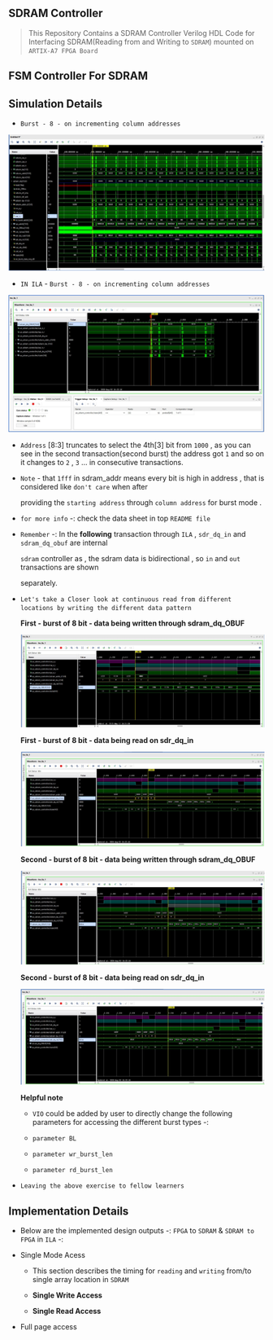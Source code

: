 ## SDRAM Controller

> This Repository Contains a SDRAM Controller Verilog HDL Code for Interfacing SDRAM(Reading from and Writing to `SDRAM`)
  mounted on `ARTIX-A7 FPGA Board`


## FSM Controller For SDRAM



## Simulation Details


   - `Burst - 8 - on incrementing column addresses`

  ![SIM_BURST_8](sim_img/sim_burst_8_continuous.jpg)  

   - `IN ILA` - `Burst - 8 - on incrementing column addresses`
  
   ![W_1](sim_img/burst_8_cnt_1.jpg)
   
  

  - `Address` [8:3] truncates to select the 4th[3] bit from `1000` , as you can see in the second transaction(second burst)
    the address got `1` and so on it changes to `2` , `3` ... in consecutive transactions. 

 - `Note` - that `1fff` in sdram_addr means every bit is high in address , that is considered like `don't care` when after 

   providing the `starting address` through `column address` for burst mode .

 - `for more info` -: check the data sheet in top `README file`


 - `Remember` -: In the **following** transaction through `ILA` , `sdr_dq_in` and `sdram_dq_obuf` are internal
      
      `sdram` controller as , the sdram data is bidirectional , so `in` and `out` transactions are shown

      separately.
 
- `Let's take a Closer look at continuous read from different locations by writing the different data pattern`
  

  **First - burst of 8 bit - data being written through sdram_dq_OBUF**

  ![W_2](sim_img/burst_8_cnt_wr.jpg)

  **First - burst of 8 bit - data being read on sdr_dq_in**

  ![W_3](sim_img/burst_8_cnt_rd.jpg)

  **Second - burst of 8 bit - data being written through sdram_dq_OBUF**

  ![W_2](sim_img/burst_8_cnt_wr_2.jpg)

  **Second - burst of 8 bit - data being read on sdr_dq_in**

  ![W_3](sim_img/burst_8_cnt_rd_2.jpg)
   
 
 
  **Helpful note** 
     
     - `VIO` could be added by user to directly change the following parameters for 
                     accessing the different burst types -: 

     - `parameter BL` 
     
     - `parameter wr_burst_len` 
     
     - `parameter rd_burst_len` 

 - `Leaving the above exercise to fellow learners`  


## Implementation Details

  - Below are the implemented design outputs -: `FPGA` to `SDRAM` & `SDRAM to FPGA` in `ILA` -: 

  - Single Mode Acess
  
    - This section describes the timing for `reading` and `writing` from/to single array location in `SDRAM`



    - **Single Write Access**




    - **Single Read Access**






  
       

 

  - Full page access